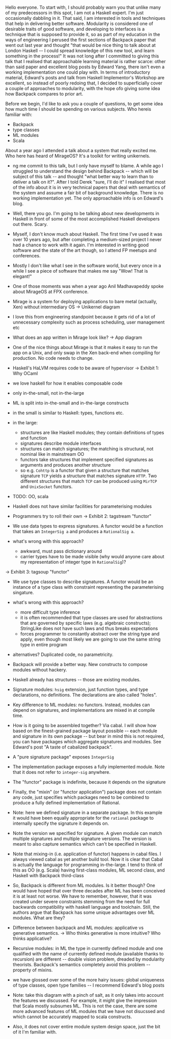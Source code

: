 Hello everyone. To start with, I should probably warn you that unlike many of my predecessors in this spot, I am not a Haskell expert. I'm just occasionally dabbling in it. That said, I am interested in tools and techniques that help in delivering better software. Modularity is considered one of desirable traits of good software, and developing to interfaces is a technique that is supposed to provide it, so as part of my education in the ways of engineering I perused the first sections of Backpack paper that went out last year and thought "that would be nice thing to talk about at London Haskell -- I could spread knowledge of this new tool, and learn something in the process!" It was not long after I committed to giving this talk that I realised that approachable learning material is rather scarce: other than said paper and excellent blog posts by Edward Yang, there isn't even a working implementation one could play with. In terms of introductory material, Edward's posts and talk from Haskell Implementor's Workshop are excellent, so instead of poorly redoing that, I decided to superficially cover a couple of approaches to modularity, with the hope ofo giving some idea how Backpack compares to prior art.

Before we begin, I'd like to ask you a couple of questions, to get some idea how much time I should be spending on various subjects. Who hereis familiar with:
- Backpack
- type classes
- ML modules
- Scala

About a year ago I attended a talk about a system that really excited me. Who here has heard of MirageOS? It's a toolkit for writing unikernels.

* ng me commit to this talk, but I only have myself to blame. A while ago I struggled to understand the design behind Backpack -- which will be subject of this talk -- and thought "what better way to learn than to deliver a talk on it?". After I told Derek "sure, I'll do it" I realised that most of the info about it is in very technical papers that deal with semantics of the system and assume a fair bit of background knowledge. There is no working implementation yet. The only approachable info is on Edward's blog.
* Well, there you go. I'm going to be talking about new developments in Haskell in front of some of the most accomplished Haskell developers out there. Scary.
* Myself, I don't know much about Haskell. The first time I've used it was over 10 years ago, but after completing a medium-sized project I never had a chance to work with it again. I'm interested in writing good software and the state of the art though, so I attend FP meetups and conferences.
* Mostly I don't like what I see in the software world, but every once in a while I see a piece of software that makes me say "Wow! That is elegant!"
* One of those moments was when a year ago Anil Madhavapeddy spoke about MirageOS at FPX conference.
* Mirage is a system for deploying applications to bare metal (actually, Xen) without intermediary OS
-> Unikernel diagram
* I love this from engineering standpoint because it gets rid of a lot of unnecessary complexity such as process scheduling, user management etc
* What does an app written in Mirage look like?
-> App diagram
* One of the nice things about Mirage is that it makes it easy to run the app on a Unix, and only swap in the Xen back-end when compiling for production. No code needs to change.
* Haskell's HaLVM requires code to be aware of hypervisor
-> Exhibit 1: Why OCaml

* we love haskell for how it enables composable code
* only in-the-small, not in-the-large
* ML is split into in-the-small and in-the-large constructs
* in the small is similar to Haskell: types, functions etc.
* in the large:
    * structures are like Haskell modules; they contain definitions of types and function
    * signatures describe module interfaces
    * structures can match signatures; the matching is structural, not nominal like in mainstream OO
    * functors take structures that implement specified signatures as arguments and produces another structure
    * so e.g. `Cohttp` is a functor that given a structure that matches signature `TCP` yields a structure that matches signature `HTTP`. Two different structures that match `TCP` can be produced using `MirTCP` and `UnixSocket` functors.
* TODO: OO, scala
* Haskell does not have similar facilities for parameterising modules
* Programmers try to roll their own
-> Exhibit 2: tagstream "functor"
* We use data types to express signatures. A functor would be a function that takes an `IntegerSig a` and produces a `RationalSig a`.
* what's wrong with this approach?
    * awkward, must pass dictionary around
    * carrier types have to be made visible (why would anyone care about my representation of integer type in `RationalSig`)?

-> Exhibit 3: tagsoup "functor"
* We use type classes to describe signatures. A functor would be an instance of a type class with constraint representing the parameterising singature.
* what's wrong with this approach?
    * more difficult type inference
    * it is often recommended that type classes are used for abstractions that are governed by specific laws (e.g. algebraic constructs); StringLike does not have such laws and thus breaks expectations
    * forces programmer to constantly abstract over the string type and apply, even though most likely we are going to use the same string type in entire program
* alternatives? Duplicated code, no parametricity.

* Backpack will provide a better way. New constructs to compose modules without hackery.
* Haskell already has structures -- those are existing modules.
* Signature modules: `hsig` extension, just function types, and type declarations, no definitions. The declarations are also called "holes".
* Key difference to ML modules: no functors. Instead, modules can depend on signatures, and implementations are mixed in at compile time.
* How is it going to be assembled together? Via cabal. I will show how based on the finest-grained package layout possible -- each module and signature in its own package -- but bear in mind this is not required, you can have packages which aggregate signatures and modules. See Edward's post "A taste of cabalized backpack".
* A "pure signature package" exposes `IntegerSig`
* The implementation package exposes a fully implemented module. Note that it does not refer to `integer-sig` anywhere.
* The "functor" package is indefinite, because it depends on the signature
* Finally, the "mixin" (or "functor application") package does not contain any code, just specifies which packages need to be combined to produce a fully defined implementation of Rational.
* Note: here we defined signature in a separate package. In this example it would have been equally appropriate for the `rational` package to internally specify the signature it depends on.
* Note the version we specified for signature. A given module can match multiple signatures and multiple signature versions. The version is meant to also capture semantics which can't be specified in Haskell.
* Note that mixing-in (i.e. application of functor) happens in cabal files. I always viewed cabal as yet another build tool. Now it is clear that Cabal is actually the language for programming in-the-large. I tend to think of this as OO (e.g. Scala) having first-class modules, ML second class, and Haskell with Backpack third-class
* So, Backpack is different from ML modules. Is it better though? One would have hoped that over three decades after ML has been conceived it is at least not worse. We have to remember, however, that it was created under severe constraints stemming from the need for full backwards compatibility with haskell language and toolchain. Still, the authors argue that Backpack has some unique advantages over ML modules. What are they?

* Difference between backpack and ML modules: applicative vs generative semantics.
-> Who thinks generative is more intuitive? Who thinks applicative?
* Recursive modules: in ML the type in currently defined module and one qualified with the name of currently defined module (available thanks to recursion) are different -- double vision problem, dreaded by modularity theorists. Backpack's semantics completely avoid this problem -- property of mixins.

* we have glossed over some of the more hairy issues: global uniqueness of type classes, open type families -- I recommend Edward's blog posts

* Note: take this diagram with a pinch of salt, as it only takes into account the features we discussed. For example, it might give the impression that Scala mostly subsumes ML. This is not the case, there are some more advanced features of ML modules that we have not disucssed and which cannot be accurately mapped to scala constructs.
* Also, it does not cover entire module system design space, just the bit of it I'm familiar with.
